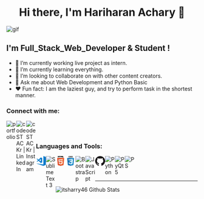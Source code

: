 <h1 align="center">Hi there, I'm Hariharan Achary 👋</h1

![gif](https://raw.githubusercontent.com/itsharry46/itsharry46/master/code.gif)


## I'm Full_Stack_Web_Developer & Student !

- 📝 I’m currently working live project as intern.
- 🧠 I’m currently learning everything.
- 💭 I’m looking to collaborate on with other content creators.
- 📢 Ask me about Web Development and Python Basic
- ❤️ Fun fact: I am the laziest guy, and try to perform task in the shortest manner.

### Connect with me: 
[<img align="left" alt="portfolio" width="26px" src="https://image.flaticon.com/icons/svg/922/922656.svg" href="https://itsharry46.github.io/Portfolio_Website/" />](https://itsharry46.github.io/Portfolio_Website/)
[<img align="left" alt="codeSTACKr | LinkedIn" width="26px" src="https://image.flaticon.com/icons/svg/1409/1409945.svg" />](https://linkedin.com/in/hariharan-achary-09b801193)
[<img align="left" alt="codeSTACKr | Instagram" width="26px" src="https://image.flaticon.com/icons/svg/185/185970.svg" />](https://www.behance.net/hariachary)
<br /><br />


### Languages and Tools: 
<img align="left" alt="Visual Studio Code" width="26px" src="https://raw.githubusercontent.com/github/explore/80688e429a7d4ef2fca1e82350fe8e3517d3494d/topics/visual-studio-code/visual-studio-code.png" />
<img align="left" alt="Sublime Text 3" width="26px" src="https://upload.wikimedia.org/wikipedia/en/d/d2/Sublime_Text_3_logo.png" />
<img align="left" alt="HTML5" width="26px" src="https://raw.githubusercontent.com/github/explore/80688e429a7d4ef2fca1e82350fe8e3517d3494d/topics/html/html.png" />
<img align="left" alt="CSS3" width="26px" src="https://raw.githubusercontent.com/github/explore/80688e429a7d4ef2fca1e82350fe8e3517d3494d/topics/css/css.png" />
<img align="left" alt="Bootstrap" width="26px" src="https://www.bestforpc.com/wp-content/uploads/2020/05/Bootstrap-Studio-Logo-Icon-Png.jpg" />
<img align="left" alt="JavaScript" width="26px" src="https://seeklogo.com/images/J/javascript-logo-E967E87D74-seeklogo.com.png" />
<img align="left" alt="GitHub" width="26px" src="https://raw.githubusercontent.com/github/explore/78df643247d429f6cc873026c0622819ad797942/topics/github/github.png" />
<img align="left" alt="Python" width="26px" src="https://image.flaticon.com/icons/svg/919/919852.svg" />
<img align="left" alt="PyQt5" width="26px" src="https://upload.wikimedia.org/wikipedia/commons/thumb/0/0b/Qt_logo_2016.svg/1200px-Qt_logo_2016.svg.png" />
<img align="left" alt="PS" width="26px" src="https://image.flaticon.com/icons/svg/552/552220.svg" />
<br /><br /><br />

---
<img align="left" alt="itsharry46 Github Stats" src="https://github-readme-stats.vercel.app/api?username=itsharry46&show_icons=true&hide_border=true" /> 
